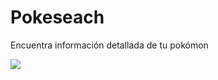 # Pokeseach

Encuentra información detallada de tu pokómon

![](https://upload.wikimedia.org/wikipedia/commons/thumb/9/98/International_Pok%C3%A9mon_logo.svg/269px-International_Pok%C3%A9mon_logo.svg.png)
